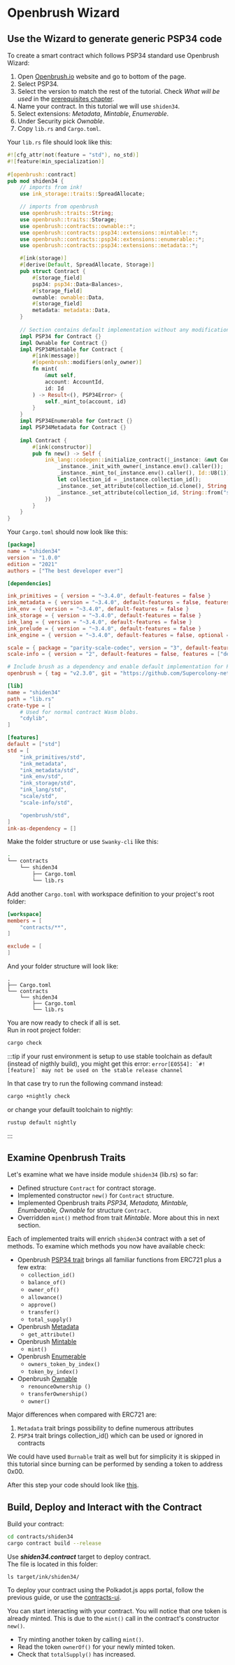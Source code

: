 # Openbrush Wizard

## Use the Wizard to generate generic PSP34 code

To create a smart contract which follows PSP34 standard use Openbrush Wizard:
1. Open [Openbrush.io](https://openbrush.io/) website and go to bottom of the page.
2. Select PSP34.
3. Select the version to match the rest of the tutorial. Check *What will be used* in the [prerequisites chapter](../nft.md).
4. Name your contract. In this tutorial we will use `shiden34`.
5. Select extensions: *Metadata*, *Mintable*, *Enumerable*.
6. Under Security pick *Ownable*.
7. Copy `lib.rs` and `Cargo.toml`.

Your `lib.rs` file should look like this:
```rust
#![cfg_attr(not(feature = "std"), no_std)]
#![feature(min_specialization)]
        
#[openbrush::contract]
pub mod shiden34 {
    // imports from ink!
	use ink_storage::traits::SpreadAllocate;

    // imports from openbrush
	use openbrush::traits::String;
	use openbrush::traits::Storage;
	use openbrush::contracts::ownable::*;
	use openbrush::contracts::psp34::extensions::mintable::*;
	use openbrush::contracts::psp34::extensions::enumerable::*;
	use openbrush::contracts::psp34::extensions::metadata::*;

    #[ink(storage)]
    #[derive(Default, SpreadAllocate, Storage)]
    pub struct Contract {
    	#[storage_field]
		psp34: psp34::Data<Balances>,
		#[storage_field]
		ownable: ownable::Data,
		#[storage_field]
		metadata: metadata::Data,
    }
    
    // Section contains default implementation without any modifications
	impl PSP34 for Contract {}
	impl Ownable for Contract {}
	impl PSP34Mintable for Contract {
		#[ink(message)]
		#[openbrush::modifiers(only_owner)]
		fn mint(
            &mut self,
            account: AccountId,
			id: Id
        ) -> Result<(), PSP34Error> {
			self._mint_to(account, id)
		}
	}
	impl PSP34Enumerable for Contract {}
	impl PSP34Metadata for Contract {}
     
    impl Contract {
        #[ink(constructor)]
        pub fn new() -> Self {
            ink_lang::codegen::initialize_contract(|_instance: &mut Contract|{
				_instance._init_with_owner(_instance.env().caller());
				_instance._mint_to(_instance.env().caller(), Id::U8(1)).expect("Can't mint");
				let collection_id = _instance.collection_id();
				_instance._set_attribute(collection_id.clone(), String::from("name"), String::from("Shiden34"));
				_instance._set_attribute(collection_id, String::from("symbol"), String::from("SH34"));
			})
        }
    }
}
```

Your `Cargo.toml` should now look like this:
```toml
[package]
name = "shiden34"
version = "1.0.0"
edition = "2021"
authors = ["The best developer ever"]

[dependencies]

ink_primitives = { version = "~3.4.0", default-features = false }
ink_metadata = { version = "~3.4.0", default-features = false, features = ["derive"], optional = true }
ink_env = { version = "~3.4.0", default-features = false }
ink_storage = { version = "~3.4.0", default-features = false }
ink_lang = { version = "~3.4.0", default-features = false }
ink_prelude = { version = "~3.4.0", default-features = false }
ink_engine = { version = "~3.4.0", default-features = false, optional = true }

scale = { package = "parity-scale-codec", version = "3", default-features = false, features = ["derive"] }
scale-info = { version = "2", default-features = false, features = ["derive"], optional = true }

# Include brush as a dependency and enable default implementation for PSP34 via brush feature
openbrush = { tag = "v2.3.0", git = "https://github.com/Supercolony-net/openbrush-contracts", default-features = false, features = ["psp34", "ownable"] }

[lib]
name = "shiden34"
path = "lib.rs"
crate-type = [
    # Used for normal contract Wasm blobs.
    "cdylib",
]

[features]
default = ["std"]
std = [
    "ink_primitives/std",
    "ink_metadata",
    "ink_metadata/std",
    "ink_env/std",
    "ink_storage/std",
    "ink_lang/std",
    "scale/std",
    "scale-info/std",

    "openbrush/std",
]
ink-as-dependency = [] 

```

Make the folder structure or use `Swanky-cli` like this:
```bash
.
└── contracts
    └── shiden34
        ├── Cargo.toml
        └── lib.rs
```

Add another `Cargo.toml` with workspace definition to your project's root folder:
```toml
[workspace]
members = [
    "contracts/**",
]

exclude = [
]
```
And your folder structure will look like:
```cargo
.
├── Cargo.toml
└── contracts
    └── shiden34
        ├── Cargo.toml
        └── lib.rs
```
You are now ready to check if all is set.   
Run in root project folder:
```bash
cargo check
```

:::tip
if your rust environment is setup to use stable toolchain as default (instead of nigthly build), you might get this error:
```error[E0554]: `#![feature]` may not be used on the stable release channel```

In that case try to run the following command instead:
```bash
cargo +nightly check
```
or change your defauilt toolchain to nightly:
```bash
rustup default nightly
```
:::


## Examine Openbrush Traits 
Let's examine what we have inside module `shiden34` (lib.rs) so far:
* Defined structure `Contract` for contract storage.
* Implemented constructor `new()` for `Contract` structure.
* Implemented Openbrush traits *PSP34, Metadata, Mintable, Enumberable, Ownable* for structure `Contract`.
* Overridden `mint()` method from trait *Mintable*. More about this in next section.

Each of implemented traits will enrich `shiden34` contract with a set of methods. To examine which methods you now have available check:
* Openbrush [PSP34 trait](https://github.com/Supercolony-net/openbrush-contracts/blob/main/contracts/src/traits/psp34/psp34.rs) brings all familiar functions from ERC721 plus a few extra:
    * `collection_id()`
    * `balance_of()`
    * `owner_of()`
    * `allowance()`
    * `approve()`
    * `transfer()`
    * `total_supply()`
* Openbrush [Metadata](https://github.com/Supercolony-net/openbrush-contracts/blob/main/contracts/src/traits/psp34/extensions/metadata.rs)
    * `get_attribute()`
* Openbrush [Mintable](https://github.com/Supercolony-net/openbrush-contracts/blob/main/contracts/src/traits/psp34/extensions/mintable.rs) 
    * `mint()`
* Openbrush [Enumerable](https://github.com/Supercolony-net/openbrush-contracts/blob/main/contracts/src/traits/psp34/extensions/enumerable.rs)
    * `owners_token_by_index()`
    * `token_by_index()`
* Openbrush [Ownable](https://github.com/Supercolony-net/openbrush-contracts/blob/main/contracts/src/access/ownable/mod.rs)
    * `renounceOwnership ()`
    * `transferOwnership()`
    * `owner()`

Major differences when compared with ERC721 are:
1. `Metadata` trait brings possibility to define numerous attributes
2. `PSP34` trait brings collection_id() which can be used or ignored in contracts

We could have used `Burnable` trait as well but for simplicity it is skipped in this tutorial since burning can be performed by sending a token to address 0x00.

After this step your code should look like [this](https://github.com/swanky-dapps/nft/tree/tutorial/wizard-step1).

## Build, Deploy and Interact with the Contract
Build your contract:
```bash
cd contracts/shiden34
cargo contract build --release
```
Use ***shiden34.contract*** target to deploy contract.   
The file is located in this folder:
```
ls target/ink/shiden34/
```

To deploy your contract using the Polkadot.js apps portal, follow the previous guide, or use the [contracts-ui](https://contracts-ui.substrate.io/?rpc=wss://rpc.shibuya.astar.network).

You can start interacting with your contract. You will notice that one token is already minted. This is due to the `mint()` call in the contract's constructor `new()`.
* Try minting another token by calling `mint()`.
* Read the token `ownerOf()` for your newly minted token.
* Check that `totalSupply()` has increased.


